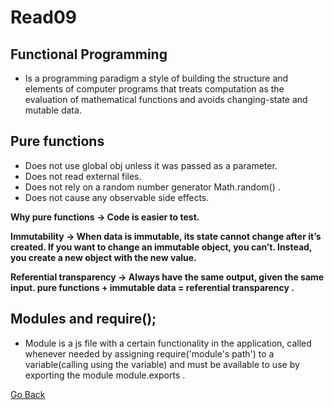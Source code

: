 # Read09

## Functional Programming
- Is a programming paradigm a style of building the structure and elements of computer programs that treats computation as the evaluation of mathematical functions and avoids changing-state and mutable data.

## Pure functions
- Does not use global obj unless it was passed as a parameter.
- Does not read external files.
- Does not rely on a random number generator Math.random() .
- Does not cause any observable side effects.

**Why pure functions -> Code is easier to test.**

**Immutability -> When data is immutable, its state cannot change after it’s created. If you want to change an immutable object, you can’t. Instead, you create a new object with the new value.**

**Referential transparency -> Always have the same output, given the same input. pure functions + immutable data = referential transparency .**

## Modules and require();
- Module is a js file with a certain functionality in the application, called whenever needed by assigning require('module's path') to a variable(calling using the variable) and must be available to use by exporting the module module.exports .

[Go Back ](README.md)